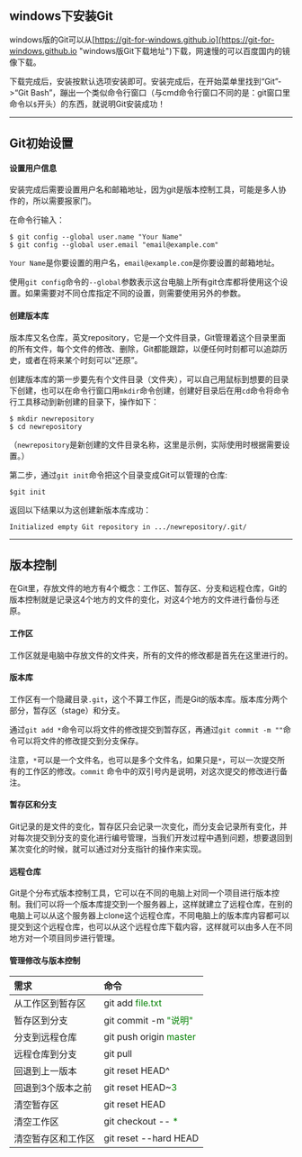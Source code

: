 ## windows下安装Git  

windows版的Git可以从[https://git-for-windows.github.io](https://git-for-windows.github.io "windows版Git下载地址")下载，网速慢的可以百度国内的镜像下载。  

下载完成后，安装按默认选项安装即可。安装完成后，在开始菜单里找到“Git”->“Git Bash”，蹦出一个类似命令行窗口（与cmd命令行窗口不同的是：git窗口里命令以`$`开头）的东西，就说明Git安装成功！  

***

## Git初始设置  

#### 设置用户信息

安装完成后需要设置用户名和邮箱地址，因为git是版本控制工具，可能是多人协作的，所以需要报家门。  

在命令行输入：  
````  
$ git config --global user.name "Your Name"
$ git config --global user.email "email@example.com"  
````  
`Your Name`是你要设置的用户名，`email@example.com`是你要设置的邮箱地址。  

使用`git config`命令的`--global`参数表示这台电脑上所有git仓库都将使用这个设置。如果需要对不同仓库指定不同的设置，则需要使用另外的参数。  

#### 创建版本库  

版本库又名仓库，英文repository，它是一个文件目录，Git管理着这个目录里面的所有文件，每个文件的修改、删除，Git都能跟踪，以便任何时刻都可以追踪历史，或者在将来某个时刻可以“还原”。

创建版本库的第一步要先有个文件目录（文件夹），可以自己用鼠标到想要的目录下创建，也可以在命令行窗口用`mkdir`命令创建，创建好目录后在用`cd`命令将命令行工具移动到新创建的目录下，操作如下：
````
$ mkdir newrepository  
$ cd newrepository  
````  
（`newrepository`是新创建的文件目录名称，这里是示例，实际使用时根据需要设置。）  

第二步，通过`git init`命令把这个目录变成Git可以管理的仓库:  
````
$git init  
````
返回以下结果以为这创建新版本库成功：
````
Initialized empty Git repository in .../newrepository/.git/
````  
***
## 版本控制   

在Git里，存放文件的地方有4个概念：工作区、暂存区、分支和远程仓库，Git的版本控制就是记录这4个地方的文件的变化，对这4个地方的文件进行备份与还原。  

#### 工作区  

工作区就是电脑中存放文件的文件夹，所有的文件的修改都是首先在这里进行的。  

#### 版本库  

工作区有一个隐藏目录`.git`，这个不算工作区，而是Git的版本库。版本库分两个部分，暂存区（stage）和分支。  

通过`git add *`命令可以将文件的修改提交到暂存区，再通过`git commit -m ""`命令可以将文件的修改提交到分支保存。  

注意，`*`可以是一个文件名，也可以是多个文件名，如果只是`*`，可以一次提交所有的工作区的修改。`commit` 命令中的双引号内是说明，对这次提交的修改进行备注。   

#### 暂存区和分支

Git记录的是文件的变化，暂存区只会记录一次变化，而分支会记录所有变化，并对每次提交到分支的变化进行编号管理，当我们开发过程中遇到问题，想要退回到某次变化的时候，就可以通过对分支指针的操作来实现。  

#### 远程仓库  

Git是个分布式版本控制工具，它可以在不同的电脑上对同一个项目进行版本控制。我们可以将一个版本库提交到一个服务器上，这样就建立了远程仓库，在别的电脑上可以从这个服务器上clone这个远程仓库，不同电脑上的版本库内容都可以提交到这个远程仓库，也可以从这个远程仓库下载内容，这样就可以由多人在不同地方对一个项目同步进行管理。  

#### 管理修改与版本控制   

|需求|命令|  
|:----|:-----|
|从工作区到暂存区|git add <span style="color:green;">file.txt</span>|
|暂存区到分支|git commit -m <span style="color:green;">"说明"</span>|  
|分支到远程仓库|git push origin <span style="color:green;">master</span>|   
|远程仓库到分支|git pull|  
|回退到上一版本|git reset HEAD^|
|回退到3个版本之前|git reset HEAD~<span style="color:green;">3</span>|
|清空暂存区|git reset HEAD|  
|清空工作区|git checkout -- <span style="color:green;">*</span>|  
|清空暂存区和工作区|git reset --hard HEAD|  
